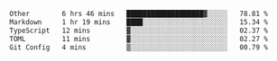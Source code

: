 <!--START_SECTION:waka-->

```txt
Other        6 hrs 46 mins   ███████████████████▓░░░░░   78.81 %
Markdown     1 hr 19 mins    ████░░░░░░░░░░░░░░░░░░░░░   15.34 %
TypeScript   12 mins         ▓░░░░░░░░░░░░░░░░░░░░░░░░   02.37 %
TOML         11 mins         ▓░░░░░░░░░░░░░░░░░░░░░░░░   02.27 %
Git Config   4 mins          ▒░░░░░░░░░░░░░░░░░░░░░░░░   00.79 %
```

<!--END_SECTION:waka-->